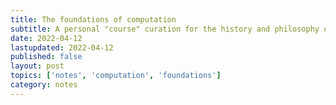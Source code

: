 ```yaml
---
title: The foundations of computation
subtitle: A personal "course" curation for the history and philosophy of computation
date: 2022-04-12
lastupdated: 2022-04-12
published: false
layout: post
topics: ['notes', 'computation', 'foundations']
category: notes
---
```

